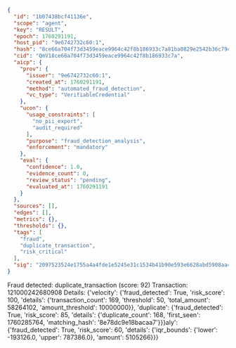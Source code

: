 ```json
{
  "id": "1b07438bcf41136e",
  "scope": "agent",
  "key": "RESULT",
  "epoch": 1760291191,
  "host_pid": "9e6742732c60:1",
  "hash": "8ce66a704f73d3459eace9964c42f8b186933c7a81ba0829e2542b36c79c2f6d",
  "cid": "QmV18ce66a704f73d3459eace9964c42f8b186933c7a",
  "aicp": {
    "prov": {
      "issuer": "9e6742732c60:1",
      "created_at": 1760291191,
      "method": "automated_fraud_detection",
      "vc_type": "VerifiableCredential"
    },
    "ucon": {
      "usage_constraints": [
        "no_pii_export",
        "audit_required"
      ],
      "purpose": "fraud_detection_analysis",
      "enforcement": "mandatory"
    },
    "eval": {
      "confidence": 1.0,
      "evidence_count": 0,
      "review_status": "pending",
      "evaluated_at": 1760291191
    }
  },
  "sources": [],
  "edges": [],
  "metrics": {},
  "thresholds": {},
  "tags": [
    "fraud",
    "duplicate_transaction",
    "risk_critical"
  ],
  "sig": "2097523524e1755a4a4fde1e5245e31c1534b41b90e593e6628abd5908aa41e9"
}
```

Fraud detected: duplicate_transaction (score: 92)
Transaction: 121000242680908
Details: {'velocity': {'fraud_detected': True, 'risk_score': 100, 'details': {'transaction_count': 169, 'threshold': 50, 'total_amount': 58264102, 'amount_threshold': 10000000}}, 'duplicate': {'fraud_detected': True, 'risk_score': 85, 'details': {'duplicate_count': 168, 'first_seen': 1760285764, 'matching_hash': '8e78dc9e18bacaa7'}}}aly': {'fraud_detected': True, 'risk_score': 60, 'details': {'iqr_bounds': {'lower': -193126.0, 'upper': 787386.0}, 'amount': 5105266}}}